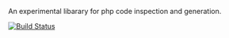 An experimental libarary for php code inspection and generation.

[![Build Status](https://secure.travis-ci.org/nicmart/Phpy.png?branch=master)](http://travis-ci.org/nicmart/Phpy)